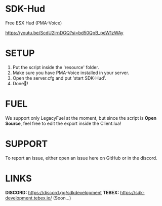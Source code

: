 # SDK-Hud
Free ESX Hud (PMA-Voice)

https://youtu.be/ScdU2lrnDGQ?si=bd50QpB_peW1zWAy

# SETUP

1. Put the script inside the 'resource' folder.
2. Make sure you have PMA-Voice installed in your server.
3. Open the server.cfg and put 'start SDK-Hud'.
4. Done🎯!


# FUEL

We support only LegacyFuel at the moment, but since the script is **Open Source**,
feel free to edit the export inside the Client.lua!


# SUPPORT

To report an issue, either open an issue here on GitHub or in the discord.


# LINKS

**DISCORD:** https://discord.gg/sdkdevelopment
**TEBEX:** https://sdk-development.tebex.io/ (Soon...)
